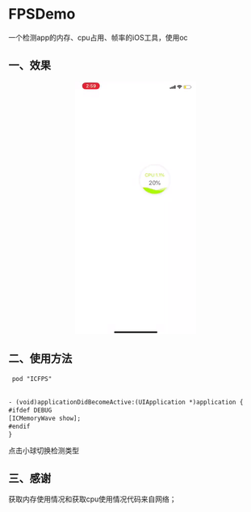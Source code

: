 # FPSDemo
一个检测app的内存、cpu占用、帧率的iOS工具，使用oc


## 一、效果
<p align="center" >
<img src="Video/1529650813572968.gif" alt="FPSDemo" title="FPSDemo">
</p>

## 二、使用方法
```
 pod "ICFPS"
 
 ```
```
- (void)applicationDidBecomeActive:(UIApplication *)application {
#ifdef DEBUG
[ICMemoryWave show];
#endif
}
```
点击小球切换检测类型
## 三、感谢
 获取内存使用情况和获取cpu使用情况代码来自网络；
